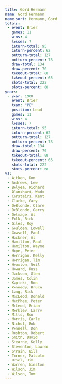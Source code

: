 ```yaml
---
title: Gord Hermann
name: Gord Hermann
name-sort: Hermann, Gord
totals:
 - event: Brier
   games: 11
   wins: 4
   losses: 7
   inturn-total: 95
   inturn-percent: 62
   outturn-total: 127
   outturn-percent: 73
   draw-total: 134
   draw-percent: 70
   takeout-total: 88
   takeout-percent: 65
   shots-total: 222
   shots-percent: 68
years:
 - year: 1980
   event: Brier
   team: "PE"
   position: Lead
   games: 11
   wins: 4
   losses: 7
   inturn-total: 95
   inturn-percent: 62
   outturn-total: 127
   outturn-percent: 73
   draw-total: 134
   draw-percent: 70
   takeout-total: 88
   takeout-percent: 65
   shots-total: 222
   shots-percent: 68
vs:
 - Aitken, Don
 - Andrews, Lew
 - Belyea, Richard
 - Blanchard, Wade
 - Carstairs, Kent
 - Clarke, Gary
 - DeBlonde, Clare
 - DeBlonde, Garry
 - Delmage, Al
 - Folk, Rick
 - Giles, Roy
 - Goulden, Lowell
 - Gowsell, Paul
 - Hackner, Al
 - Hamilton, Paul
 - Hamilton, Wayne
 - Hope, Peter
 - Horrigan, Kelly
 - Horrigan, Tim
 - Houston, Neil
 - Howard, Russ
 - Jackson, Glen
 - James, Colin
 - Kapicki, Ron
 - Kennedy, Bruce
 - Lang, Rick
 - MacLeod, Donald
 - MacPhee, Peter
 - McLeod, Brian
 - Merkley, Larry
 - Mills, Ron
 - Morris, Earle
 - Nichol, Bob
 - Pennell, Don
 - Rushton, Robert
 - Smith, David
 - Stearne, Kelly
 - Steventon, Lawren
 - Strain, Bill
 - Turner, Malcolm
 - Ursel, Jim
 - Warren, Winston
 - Wilson, Jim
 - Wilson, Tom
---
```

